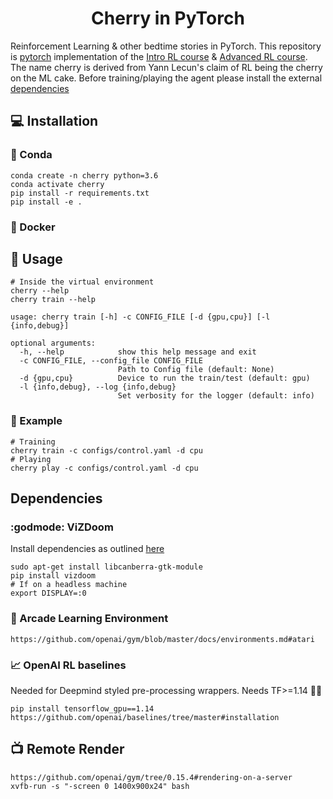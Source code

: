 <h1 align='center'>Cherry in PyTorch</h1>

Reinforcement Learning &amp; other bedtime stories in PyTorch. This repository is [pytorch](https://pytorch.org) implementation of the [Intro RL course](https://github.com/simoninithomas/Deep_reinforcement_learning_Course) & [Advanced RL course](https://github.com/dennybritz/reinforcement-learning). The name cherry is derived from Yann Lecun's claim of RL being the cherry on the ML cake. Before training/playing the agent please install the external [dependencies](https://github.com/moabitcoin/cherry-pytorch#dependencies)

## :computer: Installation
### :snake: Conda
```
conda create -n cherry python=3.6
conda activate cherry
pip install -r requirements.txt
pip install -e .
```
### :whale: Docker

## :tada: Usage
```
# Inside the virtual environment
cherry --help
cherry train --help
```
```
usage: cherry train [-h] -c CONFIG_FILE [-d {gpu,cpu}] [-l {info,debug}]

optional arguments:
  -h, --help            show this help message and exit
  -c CONFIG_FILE, --config_file CONFIG_FILE
                        Path to Config file (default: None)
  -d {gpu,cpu}          Device to run the train/test (default: gpu)
  -l {info,debug}, --log {info,debug}
                        Set verbosity for the logger (default: info)
```
### :eyes: Example
```
# Training
cherry train -c configs/control.yaml -d cpu
# Playing
cherry play -c configs/control.yaml -d cpu
```

## Dependencies
### :godmode: ViZDoom
Install dependencies as outlined [here](https://github.com/mwydmuch/ViZDoom/blob/master/doc/Building.md#linux_deps)
```
sudo apt-get install libcanberra-gtk-module
pip install vizdoom
# If on a headless machine
export DISPLAY=:0
```

### :space_invader: Arcade Learning Environment
```
https://github.com/openai/gym/blob/master/docs/environments.md#atari
```

### :chart_with_upwards_trend: OpenAI RL baselines
Needed for Deepmind styled pre-processing wrappers. Needs TF>=1.14 :woman_facepalming:
```
pip install tensorflow_gpu==1.14
https://github.com/openai/baselines/tree/master#installation
```

## :tv: Remote Render
```
https://github.com/openai/gym/tree/0.15.4#rendering-on-a-server
xvfb-run -s "-screen 0 1400x900x24" bash
```
